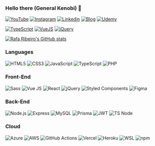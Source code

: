 ### Hello there (General Kenobi) 👋

[![YouTube](https://img.shields.io/badge/YouTube-FF0000?style=for-the-badge&logo=youtube&logoColor=white)](https://www.youtube.com/c/HcodeBrasil)
[![Instagram](https://img.shields.io/badge/Instagram-E4405F?style=for-the-badge&logo=instagram&logoColor=white)](https://www.instagram.com/rafaribeiro.dev/)
[![Linkedin](https://img.shields.io/badge/LinkedIn-0077B5?style=for-the-badge&logo=linkedin&logoColor=white)](https://www.linkedin.com/in/anthony-rafael-ribeiro/)
[![Blog](https://img.shields.io/badge/Blogger-FF5722?style=for-the-badge&logo=blogger&logoColor=white)](https://www.hcode.com.br/blog)
[![Udemy](https://img.shields.io/badge/Udemy-EC5252?style=for-the-badge&logo=Udemy&logoColor=white)](https://www.hcode.com.br/blog)

[![TypeScript](https://img.shields.io/badge/TypeScript-007ACC?style=for-the-badge&logo=typescript&logoColor=white)](https://www.youtube.com/c/HcodeBrasil)
[![VueJS](https://img.shields.io/badge/Vue.js-35495E?style=for-the-badge&logo=vue.js&logoColor=4FC08D)](https://www.instagram.com/rafaribeiro.dev/)
[![jQuery](https://img.shields.io/badge/jQuery-0769AD?style=for-the-badge&logo=jquery&logoColor=white)](https://www.linkedin.com/in/anthony-rafael-ribeiro/)

[![Rafa Ribeiro's GitHub stats](https://github-readme-stats.vercel.app/api?username=orafaribeiro&show_icons=true&theme=dark&include_all_commits=true&count_private=true)](https://github.com/anuraghazra/github-readme-stats)

### Languages

<div style="display: inline-block;">
  <img align="center" alt="HTML5" src="https://img.shields.io/badge/HTML5-E34F26?style=for-the-badge&logo=html5&logoColor=white" />
  <img align="center" alt="CSS3" src="https://img.shields.io/badge/CSS3-1572B6?style=for-the-badge&logo=css3&logoColor=white" />
  <img align="center" alt="JavaScript" src="https://img.shields.io/badge/JavaScript-F7DF1E?style=for-the-badge&logo=javascript&logoColor=black" />
  <img align="center" alt="TypeScript" src="https://img.shields.io/badge/TypeScript-007ACC?style=for-the-badge&logo=typescript&logoColor=white" />
  <img align="center" alt="PHP" src="https://img.shields.io/badge/PHP-777BB4?style=for-the-badge&logo=php&logoColor=white" />
</div>

### Front-End

<div style="display: inline-block;">  
  <img align="center" alt="Sass" src="https://img.shields.io/badge/Sass-CC6699?style=for-the-badge&logo=sass&logoColor=white" />
  <img align="center" alt="Vue JS" src="https://img.shields.io/badge/Vue.js-35495E?style=for-the-badge&logo=vue.js&logoColor=4FC08D" />
  <img align="center" alt="React" src="https://img.shields.io/badge/React-20232A?style=for-the-badge&logo=react&logoColor=61DAFB" />
  <img align="center" alt="jQuery" src="https://img.shields.io/badge/jQuery-0769AD?style=for-the-badge&logo=jquery&logoColor=white" />
  <img align="center" alt="Styled Components" src="https://img.shields.io/badge/styled--components-DB7093?style=for-the-badge&logo=styled-components&logoColor=white" />
  <img align="center" alt="Figma" src="https://img.shields.io/badge/Figma-F24E1E?style=for-the-badge&logo=figma&logoColor=white" />
</div>

### Back-End

<div style="display: inline-block;">  
  <img align="center" alt="Node.js" src="https://img.shields.io/badge/Node.js-43853D?style=for-the-badge&logo=node.js&logoColor=white" />  
  <img align="center" alt="Express" src="https://img.shields.io/badge/Express.js-404D59?style=for-the-badge" />
  <img align="center" alt="MySQL" src="https://img.shields.io/badge/MySQL-005C84?style=for-the-badge&logo=mysql&logoColor=white" />    
  <img align="center" alt="Prisma" src="https://img.shields.io/badge/Prisma-3982CE?style=for-the-badge&logo=Prisma&logoColor=white" />    
  <img align="center" alt="JWT" src="https://img.shields.io/badge/json%20web%20tokens-323330?style=for-the-badge&logo=json-web-tokens&logoColor=pink" />    
  <img align="center" alt="TS Node" src="https://img.shields.io/badge/ts--node-3178C6?style=for-the-badge&logo=ts-node&logoColor=white" />    
</div>

### Cloud

<div style="display: inline-block;">
  <img align="center" alt="Azure" src="https://img.shields.io/badge/Microsoft_Azure-0089D6?style=for-the-badge&logo=microsoft-azure&logoColor=white" />
  <img align="center" alt="AWS" src="https://img.shields.io/badge/Amazon_AWS-232F3E?style=for-the-badge&logo=amazon-aws&logoColor=white" />
  <img align="center" alt="GitHub Actions" src="https://img.shields.io/badge/GitHub_Actions-2088FF?style=for-the-badge&logo=github-actions&logoColor=white" />
  <img align="center" alt="Vercel" src="https://img.shields.io/badge/Vercel-000000?style=for-the-badge&logo=vercel&logoColor=white" />  
  <img align="center" alt="Heroku" src="https://img.shields.io/badge/Heroku-430098?style=for-the-badge&logo=heroku&logoColor=white" />  
  <img align="center" alt="WSL" src="https://img.shields.io/badge/WSL-0a97f5?style=for-the-badge&logo=linux&logoColor=white" />
  <img align="center" alt="npm" src="https://img.shields.io/badge/npm-CB3837?style=for-the-badge&logo=npm&logoColor=white" />
</div>
